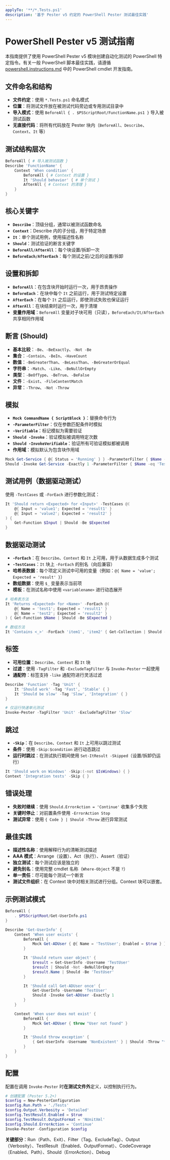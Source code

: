 ```yaml
---
applyTo: '**/*.Tests.ps1'
description: '基于 Pester v5 约定的 PowerShell Pester 测试最佳实践'
---
```


# PowerShell Pester v5 测试指南

本指南提供了使用 PowerShell Pester v5 模块创建自动化测试的 PowerShell 特定指令。有关一般 PowerShell 脚本最佳实践，请遵循 [powershell.instructions.md](./powershell.instructions.md) 中的 PowerShell cmdlet 开发指南。

## 文件命名和结构

- **文件约定**：使用 `*.Tests.ps1` 命名模式
- **位置**：将测试文件放在被测试代码旁边或专用测试目录中
- **导入模式**：使用 `BeforeAll { . $PSScriptRoot/FunctionName.ps1 }` 导入被测试函数
- **无直接代码**：将所有代码放在 Pester 块内（`BeforeAll`、`Describe`、`Context`、`It` 等）

## 测试结构层次

```powershell
BeforeAll { # 导入被测试函数 }
Describe 'FunctionName' {
    Context 'When condition' {
        BeforeAll { # Context 的设置 }
        It 'Should behavior' { # 单个测试 }
        AfterAll { # Context 的清理 }
    }
}
```

## 核心关键字

- **`Describe`**：顶级分组，通常以被测试函数命名
- **`Context`**：Describe 内的子分组，用于特定场景
- **`It`**：单个测试用例，使用描述性名称
- **`Should`**：测试验证的断言关键字
- **`BeforeAll/AfterAll`**：每个块设置/拆卸一次
- **`BeforeEach/AfterEach`**：每个测试之前/之后的设置/拆卸

## 设置和拆卸

- **`BeforeAll`**：在包含块开始时运行一次，用于昂贵操作
- **`BeforeEach`**：在块中每个 `It` 之前运行，用于测试特定设置
- **`AfterEach`**：在每个 `It` 之后运行，即使测试失败也保证运行
- **`AfterAll`**：在块结束时运行一次，用于清理
- **变量作用域**：`BeforeAll` 变量对子块可用（只读），`BeforeEach/It/AfterEach` 共享相同作用域

## 断言 (Should)

- **基本比较**：`-Be`、`-BeExactly`、`-Not -Be`
- **集合**：`-Contain`、`-BeIn`、`-HaveCount`
- **数值**：`-BeGreaterThan`、`-BeLessThan`、`-BeGreaterOrEqual`
- **字符串**：`-Match`、`-Like`、`-BeNullOrEmpty`
- **类型**：`-BeOfType`、`-BeTrue`、`-BeFalse`
- **文件**：`-Exist`、`-FileContentMatch`
- **异常**：`-Throw`、`-Not -Throw`

## 模拟

- **`Mock CommandName { ScriptBlock }`**：替换命令行为
- **`-ParameterFilter`**：仅在参数匹配条件时模拟
- **`-Verifiable`**：标记模拟为需要验证
- **`Should -Invoke`**：验证模拟被调用特定次数
- **`Should -InvokeVerifiable`**：验证所有可验证模拟都被调用
- **作用域**：模拟默认为包含块作用域

```powershell
Mock Get-Service { @{ Status = 'Running' } } -ParameterFilter { $Name -eq 'TestService' }
Should -Invoke Get-Service -Exactly 1 -ParameterFilter { $Name -eq 'TestService' }
```

## 测试用例（数据驱动测试）

使用 `-TestCases` 或 `-ForEach` 进行参数化测试：

```powershell
It 'Should return <Expected> for <Input>' -TestCases @(
    @{ Input = 'value1'; Expected = 'result1' }
    @{ Input = 'value2'; Expected = 'result2' }
) {
    Get-Function $Input | Should -Be $Expected
}
```

## 数据驱动测试

- **`-ForEach`**：在 `Describe`、`Context` 和 `It` 上可用，用于从数据生成多个测试
- **`-TestCases`**：`It` 块上 `-ForEach` 的别名（向后兼容）
- **哈希表数据**：每个项定义测试中可用的变量（例如：`@{ Name = 'value'; Expected = 'result' }`）
- **数组数据**：使用 `$_` 变量表示当前项
- **模板**：在测试名称中使用 `<variablename>` 进行动态展开

```powershell
# 哈希表方法
It 'Returns <Expected> for <Name>' -ForEach @(
    @{ Name = 'test1'; Expected = 'result1' }
    @{ Name = 'test2'; Expected = 'result2' }
) { Get-Function $Name | Should -Be $Expected }

# 数组方法
It 'Contains <_>' -ForEach 'item1', 'item2' { Get-Collection | Should -Contain $_ }
```

## 标签

- **可用位置**：`Describe`、`Context` 和 `It` 块
- **过滤**：使用 `-TagFilter` 和 `-ExcludeTagFilter` 与 `Invoke-Pester` 一起使用
- **通配符**：标签支持 `-like` 通配符进行灵活过滤

```powershell
Describe 'Function' -Tag 'Unit' {
    It 'Should work' -Tag 'Fast', 'Stable' { }
    It 'Should be slow' -Tag 'Slow', 'Integration' { }
}

# 仅运行快速单元测试
Invoke-Pester -TagFilter 'Unit' -ExcludeTagFilter 'Slow'
```

## 跳过

- **`-Skip`**：在 `Describe`、`Context` 和 `It` 上可用以跳过测试
- **条件**：使用 `-Skip:$condition` 进行动态跳过
- **运行时跳过**：在测试执行期间使用 `Set-ItResult -Skipped`（设置/拆卸仍运行）

```powershell
It 'Should work on Windows' -Skip:(-not $IsWindows) { }
Context 'Integration tests' -Skip { }
```

## 错误处理

- **失败时继续**：使用 `Should.ErrorAction = 'Continue'` 收集多个失败
- **关键时停止**：对前置条件使用 `-ErrorAction Stop`
- **测试异常**：使用 `{ Code } | Should -Throw` 进行异常测试

## 最佳实践

- **描述性名称**：使用解释行为的清晰测试描述
- **AAA 模式**：Arrange（设置）、Act（执行）、Assert（验证）
- **独立测试**：每个测试应该是独立的
- **避免别名**：使用完整 cmdlet 名称（`Where-Object` 不是 `?`）
- **单一责任**：尽可能每个测试一个断言
- **测试文件组织**：在 Context 块中对相关测试进行分组。Context 块可以嵌套。

## 示例测试模式

```powershell
BeforeAll {
    . $PSScriptRoot/Get-UserInfo.ps1
}

Describe 'Get-UserInfo' {
    Context 'When user exists' {
        BeforeAll {
            Mock Get-ADUser { @{ Name = 'TestUser'; Enabled = $true } }
        }

        It 'Should return user object' {
            $result = Get-UserInfo -Username 'TestUser'
            $result | Should -Not -BeNullOrEmpty
            $result.Name | Should -Be 'TestUser'
        }

        It 'Should call Get-ADUser once' {
            Get-UserInfo -Username 'TestUser'
            Should -Invoke Get-ADUser -Exactly 1
        }
    }

    Context 'When user does not exist' {
        BeforeAll {
            Mock Get-ADUser { throw "User not found" }
        }

        It 'Should throw exception' {
            { Get-UserInfo -Username 'NonExistent' } | Should -Throw "*not found*"
        }
    }
}
```

## 配置

配置在调用 `Invoke-Pester` 时**在测试文件外**定义，以控制执行行为。

```powershell
# 创建配置 (Pester 5.2+)
$config = New-PesterConfiguration
$config.Run.Path = './Tests'
$config.Output.Verbosity = 'Detailed'
$config.TestResult.Enabled = $true
$config.TestResult.OutputFormat = 'NUnitXml'
$config.Should.ErrorAction = 'Continue'
Invoke-Pester -Configuration $config
```

**关键部分**：Run（Path、Exit）、Filter（Tag、ExcludeTag）、Output（Verbosity）、TestResult（Enabled、OutputFormat）、CodeCoverage（Enabled、Path）、Should（ErrorAction）、Debug